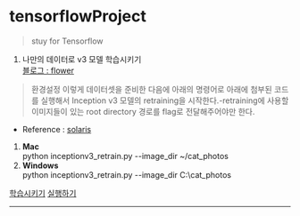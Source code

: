 # tensorflowProject
>stuy for Tensorflow

1. 나만의 데이터로 v3 모델 학습시키기  
[블로그 : flower](https://meisteruser.net/devflow/2279)  


>환경설정
이렇게 데이터셋을 준비한 다음에 아래의 명령어로 아래에 첨부된 코드를 실행해서 Inception v3 모델의 retraining을 시작한다.-retraining에 사용할 이미지들이 있는 root directory 경로를 flag로 전달해주어야만 한다.  
* Reference : [solaris](http://solarisailab.com/archives/1422)

1. **Mac**  
python inceptionv3_retrain.py --image_dir ~/cat_photos
2. **Windows**  
python inceptionv3_retrain.py --image_dir C:\\cat_photos 

[학습시키기](https://gist.github.com/hira66it/6be1ba161319cd92c705f26f6b873330)
[실행하기](https://gist.github.com/hira66it/0dc965150d9a420789abeaba9504dc73)

---
